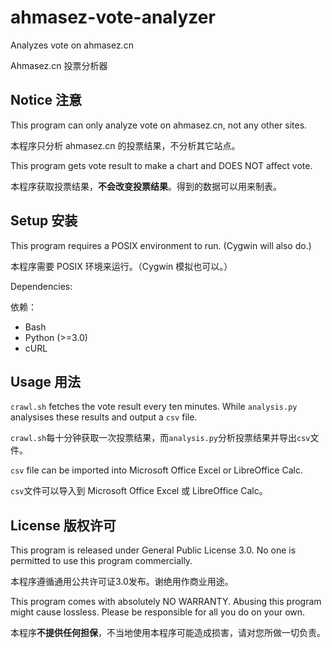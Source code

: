 ahmasez-vote-analyzer
=====================

Analyzes vote on ahmasez.cn

Ahmasez.cn 投票分析器

Notice 注意
-----------

This program can only analyze vote on ahmasez.cn, not any other sites.

本程序只分析 ahmasez.cn 的投票结果，不分析其它站点。

This program gets vote result to make a chart and DOES NOT affect vote.

本程序获取投票结果，**不会改变投票结果**。得到的数据可以用来制表。

Setup 安装
----------

This program requires a POSIX environment to run. (Cygwin will also do.)

本程序需要 POSIX 环境来运行。（Cygwin 模拟也可以。）

Dependencies:

依赖：

- Bash
- Python (>=3.0)
- cURL

Usage 用法
----------

`crawl.sh` fetches the vote result every ten minutes. While `analysis.py` analysises these results and output a `csv` file.

`crawl.sh`每十分钟获取一次投票结果，而`analysis.py`分析投票结果并导出`csv`文件。

`csv` file can be imported into Microsoft Office Excel or LibreOffice Calc.

`csv`文件可以导入到 Microsoft Office Excel 或 LibreOffice Calc。

License 版权许可
----------------

This program is released under General Public License 3.0. No one is permitted to use this program commercially.

本程序遵循通用公共许可证3.0发布。谢绝用作商业用途。

This program comes with absolutely NO WARRANTY. Abusing this program might cause lossless. Please be responsible for all you do on your own.

本程序**不提供任何担保**，不当地使用本程序可能造成损害，请对您所做一切负责。


